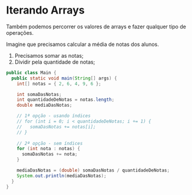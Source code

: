 # Iterando Arrays

Também podemos percorrer os valores de arrays e fazer qualquer tipo de operações.

Imagine que precisamos calcular a média de notas dos alunos.

1. Precisamos somar as notas;
2. Dividir pela quantidade de notas;

```java
public class Main {
  public static void main(String[] args) {
    int[] notas = { 2, 6, 4, 9, 6 };

    int somaDasNotas;
    int quantidadeDeNotas = notas.length;
    double mediaDasNotas;

    // 1ª opção - usando índices
    // for (int i = 0; i < quantidadeDeNotas; i += 1) {
    //   somaDasNotas += notas[i];
    // }
    
    // 2ª opção - sem índices
    for (int nota : notas) {
      somaDasNotas += nota;
    }

    mediaDasNotas = (double) somaDasNotas / quantidadeDeNotas;
    System.out.println(mediaDasNotas);
  }
}
```